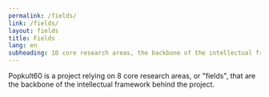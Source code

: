 ```yaml
---
permalink: /fields/
link: /fields/
layout: fields
title: Fields
lang: en
subheading: 10 core research areas, the backbone of the intellectual framework behind the project
---
```


Popkult60 is a  project relying on 8 core research areas, or "fields", that are the backbone of the intellectual framework behind the project.

<!-- more -->
